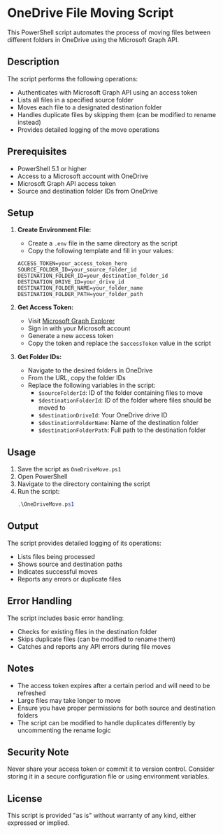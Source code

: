 # OneDrive File Moving Script

This PowerShell script automates the process of moving files between different folders in OneDrive using the Microsoft Graph API.

## Description

The script performs the following operations:
- Authenticates with Microsoft Graph API using an access token
- Lists all files in a specified source folder
- Moves each file to a designated destination folder
- Handles duplicate files by skipping them (can be modified to rename instead)
- Provides detailed logging of the move operations

## Prerequisites

- PowerShell 5.1 or higher
- Access to a Microsoft account with OneDrive
- Microsoft Graph API access token
- Source and destination folder IDs from OneDrive

## Setup

1. **Create Environment File:**
   - Create a `.env` file in the same directory as the script
   - Copy the following template and fill in your values:
   ```
   ACCESS_TOKEN=your_access_token_here
   SOURCE_FOLDER_ID=your_source_folder_id
   DESTINATION_FOLDER_ID=your_destination_folder_id
   DESTINATION_DRIVE_ID=your_drive_id
   DESTINATION_FOLDER_NAME=your_folder_name
   DESTINATION_FOLDER_PATH=your_folder_path
   ```

2. **Get Access Token:**
   - Visit [Microsoft Graph Explorer](https://developer.microsoft.com/en-us/graph/graph-explorer)
   - Sign in with your Microsoft account
   - Generate a new access token
   - Copy the token and replace the `$accessToken` value in the script

2. **Get Folder IDs:**
   - Navigate to the desired folders in OneDrive
   - From the URL, copy the folder IDs
   - Replace the following variables in the script:
     - `$sourceFolderId`: ID of the folder containing files to move
     - `$destinationFolderId`: ID of the folder where files should be moved to
     - `$destinationDriveId`: Your OneDrive drive ID
     - `$destinationFolderName`: Name of the destination folder
     - `$destinationFolderPath`: Full path to the destination folder

## Usage

1. Save the script as `OneDriveMove.ps1`
2. Open PowerShell
3. Navigate to the directory containing the script
4. Run the script:
   ```powershell
   .\OneDriveMove.ps1
   ```

## Output

The script provides detailed logging of its operations:
- Lists files being processed
- Shows source and destination paths
- Indicates successful moves
- Reports any errors or duplicate files

## Error Handling

The script includes basic error handling:
- Checks for existing files in the destination folder
- Skips duplicate files (can be modified to rename them)
- Catches and reports any API errors during file moves

## Notes

- The access token expires after a certain period and will need to be refreshed
- Large files may take longer to move
- Ensure you have proper permissions for both source and destination folders
- The script can be modified to handle duplicates differently by uncommenting the rename logic

## Security Note

Never share your access token or commit it to version control. Consider storing it in a secure configuration file or using environment variables.

## License

This script is provided "as is" without warranty of any kind, either expressed or implied. 